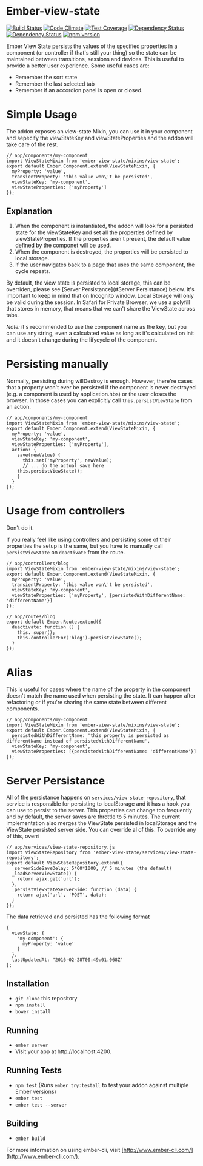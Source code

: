 # Ember-view-state

[![Build Status](https://travis-ci.org/MiguelMadero/ember-view-state.svg?branch=master)](https://travis-ci.org/MiguelMadero/ember-view-state)
[![Code Climate](https://codeclimate.com/github/MiguelMadero/ember-view-state/badges/gpa.svg)](https://codeclimate.com/github/MiguelMadero/ember-view-state)
[![Test Coverage](https://codeclimate.com/github/MiguelMadero/ember-view-state/badges/coverage.svg)](https://codeclimate.com/github/MiguelMadero/ember-view-state/coverage)
[![Dependency Status](https://www.versioneye.com/user/projects/56d23356157a690037bbb71c/badge.svg?style=flat)](https://www.versioneye.com/user/projects/56d23356157a690037bbb71c)
[![Dependency Status](https://www.versioneye.com/user/projects/56d233bf157a69003c4b6c7b/badge.svg?style=flat)](https://www.versioneye.com/user/projects/56d233bf157a69003c4b6c7b)
[![npm version](https://badge.fury.io/js/ember-view-state.svg)](https://badge.fury.io/js/ember-view-state)

Ember View State persists the values of the specified properties in a component (or controller if that's still your thing) so the state can be maintained between transitions, sessions and devices. This is useful to provide a better user experience. Some useful cases are:

* Remember the sort state
* Remember the last selected tab
* Remember if an accordion panel is open or closed.

# Simple Usage

The addon exposes an view-state Mixin, you can use it in your component and sepecify the viewStateKey and viewStateProperties and the addon will take care of the rest.

```
// app/components/my-component
import ViewStateMixin from 'ember-view-state/mixins/view-state';
export default Ember.Component.extend(ViewStateMixin, {
  myProperty: 'value',
  transientProperty: 'this value won\'t be persisted',
  viewStateKey: 'my-component',
  viewStateProperties: ['myProperty']
});
```

## Explanation

1. When the component is instantiated, the addon will look for a persisted state for the viewStateKey and set all the properties defined by viewStateProperties. If the properties aren't present, the default value defined by the componet will be used.
2. When the component is destroyed, the properties will be persisted to local storage.
3. If the user navigates back to a page that uses the same component, the cycle repeats.

By default, the view state is persisted to local storage, this can be overriden, please see [Server Persistance](#Server Persistance) below. It's important to keep in mind that on Incognito window, Local Storage will only be valid during the session. In Safari for Private Browser, we use a polyfill that stores in memory, that means that we can't share the ViewState across tabs.

*Note:* it's recommended to use the component name as the key, but you can use any string, even a calculated value as long as it's calculated on init and it doesn't change during the lifycycle of the component.

# Persisting manually

Normally, persisting during willDestroy is enough. However, there're cases that a property won't ever be persisted if the component is never destroyed (e.g. a component is used by application.hbs) or the user closes the browser. In those cases you can explicitly call `this.persistViewState` from an action.

```
// app/components/my-component
import ViewStateMixin from 'ember-view-state/mixins/view-state';
export default Ember.Component.extend(ViewStateMixin, {
  myProperty: 'value',
  viewStateKey: 'my-component',
  viewStateProperties: ['myProperty'],
  action: {
    save(newValue) {
      this.set('myProperty', newValue);
      // ... do the actual save here
    this.persistViewState();
    }
  }
});
```

# Usage from controllers

Don't do it.

If you really feel like using controllers and persisting some of their properties the setup is the same, but you have to manually call `persistViewState` on `deactivate` from the route.

```
// app/controllers/blog
import ViewStateMixin from 'ember-view-state/mixins/view-state';
export default Ember.Component.extend(ViewStateMixin, {
  myProperty: 'value',
  transientProperty: 'this value won\'t be persisted',
  viewStateKey: 'my-component',
  viewStateProperties: ['myProperty', {persistedWithDifferentName: 'differentName'}]
});
```

```
// app/routes/blog
export default Ember.Route.extend({
  deactivate: function () {
    this._super();
    this.controllerFor('blog').persistViewState();
  }
});
```

# Alias

This is useful for cases where the name of the property in the component doesn't match the name used when persisting the state. It can happen after refactoring or if you're sharing the same state between different components.

```
// app/components/my-component
import ViewStateMixin from 'ember-view-state/mixins/view-state';
export default Ember.Component.extend(ViewStateMixin, {
  persistedWithDifferentName: 'this property is persisted as differentName instead of persistedWithDifferentName',
  viewStateKey: 'my-component',
  viewStateProperties: [{persistedWithDifferentName: 'differentName'}]
});
```

# Server Persistance

All of the persistance happens on `services/view-state-repository`, that service is responsible for persisting to localStorage and it has a hook you can use to persist to the server. This properties can change too frequently and by default, the server saves are throttle to 5 minutes. The current implementation also merges the ViewState persisted in localStorage and the ViewState persisted server side. You can override al of this. To override any of this, overri

```
// app/services/view-state-repository.js
import ViewStateRepository from 'ember-view-state/services/view-state-repository';
export default ViewStateRepository.extend({
  _serverSideSaveDelay: 5*60*1000, // 5 minutes (the default)
  _loadServerViewState() {
    return ajax.get('url');
  },
  _persistViewStateServerSide: function (data) {
    return ajax('url', 'POST', data);
  }
});
```

The data retrieved and persisted has the following format

```
{
  viewState: {
    'my-component': {
      myProperty: 'value'
    }
  },
  lastUpdatedAt: "2016-02-28T00:49:01.068Z"
};
```

## Installation

* `git clone` this repository
* `npm install`
* `bower install`

## Running

* `ember server`
* Visit your app at http://localhost:4200.

## Running Tests

* `npm test` (Runs `ember try:testall` to test your addon against multiple Ember versions)
* `ember test`
* `ember test --server`

## Building

* `ember build`

For more information on using ember-cli, visit [http://www.ember-cli.com/](http://www.ember-cli.com/).
